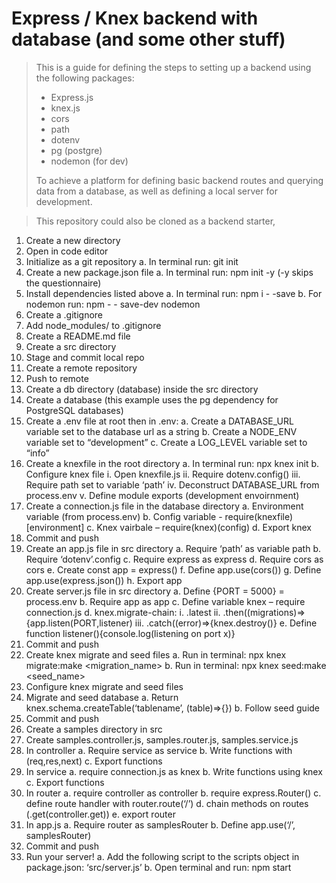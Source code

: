 # Express / Knex backend with database (and some other stuff)

> This is a guide for defining the steps to setting up a backend using the following packages:
>- Express.js
>- knex.js
>- cors
>- path
>- dotenv
>- pg (postgre)
>- nodemon (for dev)
>
>To achieve a platform for defining basic backend routes and querying data from a database, as well as defining a local server for development.

>This repository could also be cloned as a backend starter,
1. Create a new directory
2. Open in code editor
3. Initialize as a git repository
   a. In terminal run: git init
4. Create a new package.json file
   a. In terminal run: npm init -y (-y skips the questionnaire)
5. Install dependencies listed above
   a. In terminal run: npm i - -save<package name>
   b. For nodemon run: npm - - save-dev nodemon
6. Create a .gitignore
7. Add node_modules/ to .gitignore
8. Create a README.md file
9. Create a src directory
10. Stage and commit local repo
11. Create a remote repository
12. Push to remote
13. Create a db directory (database) inside the src directory
14. Create a database (this example uses the pg dependency for PostgreSQL databases)
15. Create a .env file at root then in .env:
    a. Create a DATABASE_URL variable set to the database url as a string
    b. Create a NODE_ENV variable set to “development”
    c. Create a LOG_LEVEL variable set to “info”
16. Create a knexfile in the root directory
    a. In terminal run: npx knex init
    b. Configure knex file
    i. Open knexfile.js
    ii. Require dotenv.config()
    iii. Require path set to variable ‘path’
    iv. Deconstruct DATABASE_URL from process.env
    v. Define module exports (development envoirnment)
17. Create a connection.js file in the database directory
    a. Environment variable (from process.env)
    b. Config variable - require(knexfile)[environment]
    c. Knex vairbale – require(knex)(config)
    d. Export knex
18. Commit and push
19. Create an app.js file in src directory
    a. Require ‘path’ as variable path
    b. Require ‘dotenv’.config
    c. Require express as express
    d. Require cors as cors
    e. Create const app = express()
    f. Define app.use(cors())
    g. Define app.use(express.json())
    h. Export app
20. Create server.js file in src directory
    a. Define {PORT = 5000} = process.env
    b. Require app as app
    c. Define variable knex – require connection.js
    d. knex.migrate-chain:
    i. .latest
    ii. .then((migrations)=>{app.listen(PORT,listener)
    iii. .catch((error)=>{knex.destroy()}
    e. Define function listener(){console.log(listening on port x)}
21. Commit and push
22. Create knex migrate and seed files
    a. Run in terminal: npx knex migrate:make <migration_name>
    b. Run in terminal: npx knex seed:make <seed_name>
23. Configure knex migrate and seed files
24. Migrate and seed database
    a. Return knex.schema.createTable(‘tablename’, (table)=>{})
    b. Follow seed guide
25. Commit and push
26. Create a samples directory in src
27. Create samples.controller.js, samples.router.js, samples.service.js
28. In controller
    a. Require service as service
    b. Write functions with (req,res,next)
    c. Export functions
29. In service
    a. require connection.js as knex
    b. Write functions using knex
    c. Export functions
30. In router
    a. require controller as controller
    b. require express.Router()
    c. define route handler with router.route(‘/’)
    d. chain methods on routes (.get(controller.get))
    e. export router
31. In app.js
    a. Require router as samplesRouter
    b. Define app.use(‘/’, samplesRouter)
32. Commit and push
33. Run your server!
    a. Add the following script to the scripts object in package.json: ‘src/server.js’
    b. Open terminal and run: npm start

